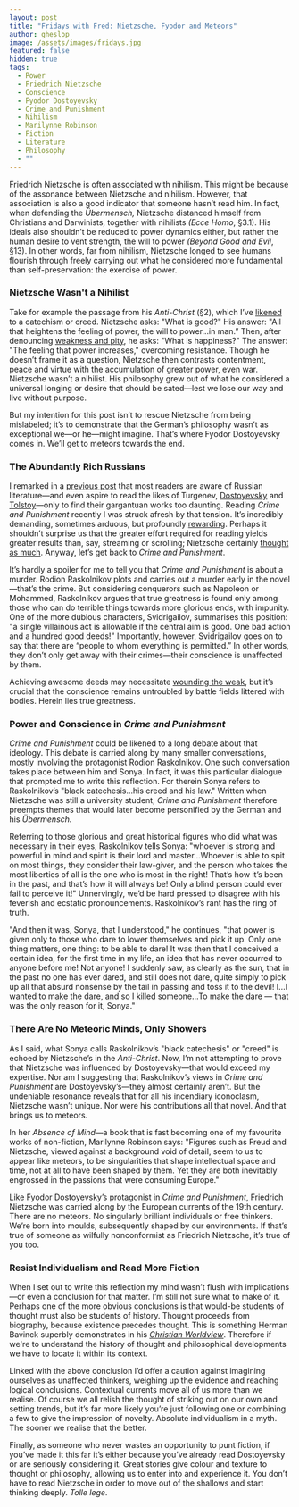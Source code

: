 ```yaml
---
layout: post
title: "Fridays with Fred: Nietzsche, Fyodor and Meteors"
author: gheslop
image: /assets/images/fridays.jpg
featured: false
hidden: true
tags:
  - Power
  - Friedrich Nietzsche
  - Conscience
  - Fyodor Dostoyevsky
  - Crime and Punishment
  - Nihilism
  - Marilynne Robinson
  - Fiction
  - Literature
  - Philosophy
  - ""
---
```

Friedrich Nietzsche is often associated with nihilism. This might be because of the assonance between Nietzsche and nihilism. However, that association is also a good indicator that someone hasn’t read him. In fact, when defending the *Übermensch,* Nietzsche distanced himself from Christians and Darwinists, together with nihilists *(Ecce Homo*, §3.1). His ideals also shouldn’t be reduced to power dynamics either, but rather the human desire to vent strength, the will to power *(Beyond Good and Evil*, §13). In other words, far from nihilism, Nietzsche longed to see humans flourish through freely carrying out what he considered more fundamental than self-preservation: the exercise of power.

### Nietzsche Wasn't a Nihilist

Take for example the passage from his *Anti-Christ* (§2), which I’ve [likened](https://rekindle.co.za/content/2021-05-28-fridays-with-fred-perspectivism) to a catechism or creed. Nietzsche asks: "What is good?" His answer: "All that heightens the feeling of power, the will to power…in man.” Then, after denouncing [weakness and pity](https://rekindle.co.za/content/2022-11-04-fridays-with-fred-pitiful-christians), he asks: "What is happiness?" The answer: "The feeling that power increases," overcoming resistance. Though he doesn’t frame it as a question, Nietzsche then contrasts contentment, peace and virtue with the accumulation of greater power, even war. Nietzsche wasn’t a nihilist. His philosophy grew out of what he considered a universal longing or desire that should be sated—lest we lose our way and live without purpose.

But my intention for this post isn’t to rescue Nietzsche from being mislabeled; it’s to demonstrate that the German’s philosophy wasn’t as exceptional we—or he—might imagine. That’s where Fyodor Dostoyevsky comes in. We’ll get to meteors towards the end.

### The Abundantly Rich Russians

I remarked in a [previous post](https://rekindle.co.za/content/2021-09-08-gospel-notes-from-underground) that most readers are aware of Russian literature—and even aspire to read the likes of Turgenev, [Dostoyevsky](https://rekindle.co.za/content/2024-07-04-doodle-what-is-man-dostoyevsky-answers) and [Tolstoy](https://rekindle.co.za/content/2024-04-18-death)—only to find their gargantuan works too daunting. Reading *Crime and Punishment* recently I was struck afresh by that tension. It’s incredibly demanding, sometimes arduous, but profoundly [rewarding](https://rekindle.co.za/content/2022-06-09-reading-fiction). Perhaps it shouldn’t surprise us that the greater effort required for reading yields greater results than, say, streaming or scrolling; Nietzsche certainly [thought as much](https://rekindle.co.za/content/2020-07-03-nietzsche). Anyway, let’s get back to *Crime and Punishment*.

It’s hardly a spoiler for me to tell you that *Crime and Punishment* is about a murder. Rodion Raskolnikov plots and carries out a murder early in the novel—that’s the crime. But considering conquerors such as Napoleon or Mohammed, Raskolnikov argues that true greatness is found only among those who can do terrible things towards more glorious ends, with impunity. One of the more dubious characters, Svidrigailov, summarises this position: "a single villainous act is allowable if the central aim is good. One bad action and a hundred good deeds!" Importantly, however, Svidrigailov goes on to say that there are “people to whom everything is permitted.” In other words, they don’t only get away with their crimes—their conscience is unaffected by them.

Achieving awesome deeds may necessitate [wounding the weak](https://rekindle.co.za/content/2022-05-05-the-celebration-of-tyranny-in-pastoral-ministry), but it’s crucial that the conscience remains untroubled by battle fields littered with bodies. Herein lies true greatness.

### Power and Conscience in *Crime and Punishment*

*Crime and Punishment* could be likened to a long debate about that ideology. This debate is carried along by many smaller conversations, mostly involving the protagonist Rodion Raskolnikov. One such conversation takes place between him and Sonya. In fact, it was this particular dialogue that prompted me to write this reflection. For therein Sonya refers to Raskolnikov’s "black catechesis…his creed and his law." Written when Nietzsche was still a university student, *Crime and Punishment* therefore preempts themes that would later become personified by the German and his *Übermensch.*

Referring to those glorious and great historical figures who did what was necessary in their eyes, Raskolnikov tells Sonya: "whoever is strong and powerful in mind and spirit is their lord and master…Whoever is able to spit on most things, they consider their law-giver, and the person who takes the most liberties of all is the one who is most in the right! That’s how it’s been in the past, and that’s how it will always be! Only a blind person could ever fail to perceive it!" Unnervingly, we’d be hard pressed to disagree with his feverish and ecstatic pronouncements. Raskolnikov’s rant has the ring of truth.

"And then it was, Sonya, that I understood," he continues, "that power is given only to those who dare to lower themselves and pick it up. Only one thing matters, one thing: to be able to dare! It was then that I conceived a certain idea, for the first time in my life, an idea that has never occurred to anyone before me! Not anyone! I suddenly saw, as clearly as the sun, that in the past no one has ever dared, and still does not dare, quite simply to pick up all that absurd nonsense by the tail in passing and toss it to the devil! I…I wanted to make the dare, and so I killed someone…To make the dare — that was the only reason for it, Sonya."

### There Are No Meteoric Minds, Only Showers

As I said, what Sonya calls Raskolnikov’s "black catechesis" or "creed" is echoed by Nietzsche’s in the *Anti-Christ*. Now, I’m not attempting to prove that Nietzsche was influenced by Dostoyevsky—that would exceed my expertise. Nor am I suggesting that Raskolnikov’s views in *Crime and Punishment* are Dostoyevsky’s—they almost certainly aren’t. But the undeniable resonance reveals that for all his incendiary iconoclasm, Nietzsche wasn’t unique. Nor were his contributions all that novel. And that brings us to meteors.

In her *Absence of Mind*—a book that is fast becoming one of my favourite works of non-fiction, Marilynne Robinson says: "Figures such as Freud and Nietzsche, viewed against a background void of detail, seem to us to appear like meteors, to be singularities that shape intellectual space and time, not at all to have been shaped by them. Yet they are both inevitably engrossed in the passions that were consuming Europe."

Like Fyodor Dostoyevsky’s protagonist in *Crime and Punishment*, Friedrich Nietzsche was carried along by the European currents of the 19th century. There are no meteors. No singularly brilliant individuals or free thinkers. We’re born into moulds, subsequently shaped by our environments. If that’s true of someone as wilfully nonconformist as Friedrich Nietzsche, it’s true of you too.

### Resist Individualism and Read More Fiction

When I set out to write this reflection my mind wasn’t flush with implications—or even a conclusion for that matter. I’m still not sure what to make of it. Perhaps one of the more obvious conclusions is that would-be students of thought must also be students of history. Thought proceeds from biography, because existence precedes thought. This is something Herman Bavinck superbly demonstrates in his *[Christian Worldview](https://www.crossway.org/books/christian-worldview-hcj/)*. Therefore if we're to understand the history of thought and philosophical developments we have to locate it within its context. 

Linked with the above conclusion I’d offer a caution against imagining ourselves as unaffected thinkers, weighing up the evidence and reaching logical conclusions. Contextual currents move all of us more than we realise. Of course we all relish the thought of striking out on our own and setting trends, but it’s far more likely you’re just following one or combining a few to give the impression of novelty. Absolute individualism in a myth. The sooner we realise that the better.

Finally, as someone who never wastes an opportunity to punt fiction, if you’ve made it this far it’s either because you’ve already read Dostoyevsky or are seriously considering it. Great stories give colour and texture to thought or philosophy, allowing us to enter into and experience it. You don’t have to read Nietzsche in order to move out of the shallows and start thinking deeply. *Tolle lege*.
